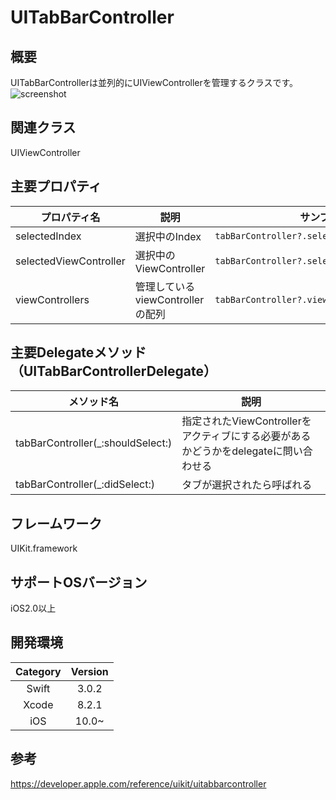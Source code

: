 # UITabBarController

## 概要
UITabBarControllerは並列的にUIViewControllerを管理するクラスです。
![screenshot](https://github.com/sahara-ooga/ios-uikit-uitabbarcontroller-demo/blob/image/uitabbarcontroller.png?raw=true)

## 関連クラス
UIViewController

## 主要プロパティ

| プロパティ名 | 説明 | サンプル |
|-----------|------------|------------|
| selectedIndex | 選択中のIndex | `tabBarController?.selectedIndex` |
| selectedViewController | 選択中のViewController | `tabBarController?.selectedViewController?` |
| viewControllers | 管理しているviewControllerの配列 | `tabBarController?.viewControllers?`|

## 主要Delegateメソッド（UITabBarControllerDelegate）

| メソッド名 | 説明 |
|-----------|------------|
| tabBarController(_:shouldSelect:) | 指定されたViewControllerをアクティブにする必要があるかどうかをdelegateに問い合わせる |
| tabBarController(_:didSelect:) | タブが選択されたら呼ばれる |

## フレームワーク
UIKit.framework

## サポートOSバージョン
iOS2.0以上

## 開発環境
| Category | Version |
|:-----------:|:------------:|
| Swift | 3.0.2 |
| Xcode | 8.2.1 |
| iOS | 10.0~ |

## 参考
https://developer.apple.com/reference/uikit/uitabbarcontroller
